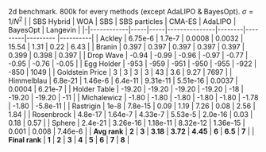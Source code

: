 
2d benchmark. 800k for every methods (except AdaLIPO & BayesOpt). $\sigma=1/N^2$
| | SBS Hybrid | WOA | SBS | SBS particles | CMA-ES | AdaLIPO | BayesOpt | Langevin |
|-|------------|-----|-----|---------------|--------|---------|--------- |----------|
| Ackley | 6.75e-6 | 1.7e-7 | 0.0008 | 0.0032 | 15.54 | 1.31 | 0.22 | 6.43 |
| Branin | 0.397 | 0.397 | 0.397 | 0.397 | 0.397 | 0.399 | 0.398 | 0.397 |
| Drop Wave | -0.94 | -0.99 | -0.96 | -0.97 | -0.77 | -0.95 | -0.76 | -0.05 |
| Egg Holder | -953 | -959 | -951 | -950 | -955 | -922 | -850 | 1049 |
| Goldstein Price | 3 | 3 | 3 | 3 | 43 | 3.6 | 9.27 | 7697 |
| Himmelblau | 6.8e-21 | 1.46e-6 | 6.4e-11 | 9.31e-11 | 5.51e-16 | 0.0037 | 0.0004 | 6.21e-7 |
| Holder Table | -19.20 | -19.20 | -19.20 | -19.20 | -18 | -19.20 | -19.20 | -11 |
| Michalewicz | -1.80 | -1.80 | -1.80 | -1.80 | -1.80 | -1.78 | -1.80 | -5.8e-11 |
| Rastrigin | 1e-8 | 7.8e-15 | 0.09 | 1.19 | 7.26 | 0.08 | 2.56 | 1.84 |
| Rosenbrock | 4.8e-17 | 1.64e-7 | 4.33e-7 | 5.53e-5 | 2.0e-16 | 0.03 | 0.18 | 0.57 |
| Sphere | 2.4e-21 | 3.26e-16 | 1.18e-11 | 8.32e-12 | 1.36e-15 | 0.001 | 0.008 | 7.46e-6 |
| **Avg rank** | **2** | **3** | **3.18** | **3.72** | **4.45** | **6** | **6.5** | **7** |
| **Final rank** | **1** | **2** | **3** | **4** | **5** | **6** | **7** | **8** |